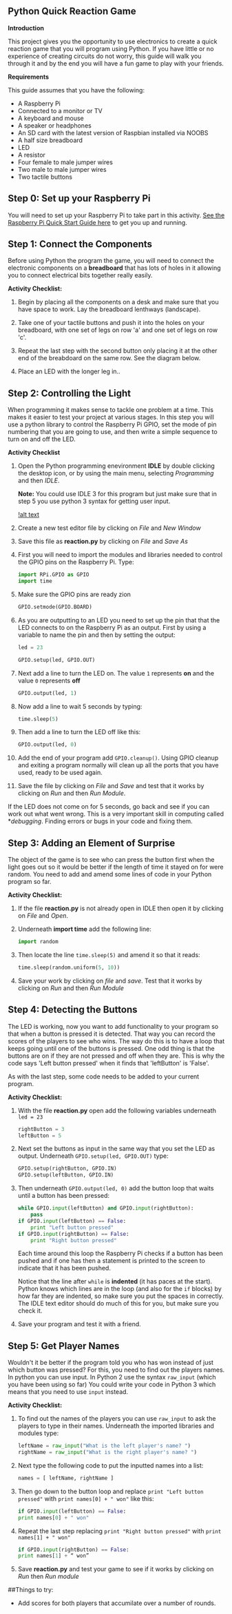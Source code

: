 ## Python Quick Reaction Game


**Introduction**

This project gives you the opportunity to use electronics to create a quick reaction game that you will program using Python. If you have little or no experience of creating circuits do not worry, this guide will walk you through it and by the end you will have a fun game to play with your friends.


**Requirements**

This guide assumes that you have the following:

- A Raspberry Pi
- Connected to a monitor or TV
- A keyboard and mouse
- A speaker or headphones
- An SD card with the latest version of Raspbian installed via NOOBS
- A half size breadboard
- LED
- A resistor
- Four female to male jumper wires
- Two male to male jumper wires
- Two tactile buttons


## Step 0: Set up your Raspberry Pi

You will need to set up your Raspberry Pi to take part in this activity. [See the Raspberry Pi Quick Start Guide here](http://www.raspberrypi.org/quick-start-guide) to get you up and running.


## Step 1: Connect the Components

Before using Python the program the game, you will need to connect the electronic components on a **breadboard** that has lots of holes in it allowing you to connect electrical bits together really easily.

**Activity Checklist:**

1. Begin by placing all the components on a desk and make sure that you have space to work. Lay the breadboard lenthways (landscape).

2. Take one of your tactile buttons and push it into the holes on your breadboard, with one set of legs on row 'a' and one set of legs on row 'c'.

3. Repeat the last step with the second button only placing it at the other end of the breabdoard on the same row. See the diagram below.

4. Place an LED with the longer leg in.. 


## Step 2: Controlling the Light

When programming it makes sense to tackle one problem at a time. This makes it easier to test your project at various stages. In this step you will use a python library to control the Raspberry Pi GPIO, set the mode of pin numbering that you are going to use, and then write a simple sequence to turn on and off the LED.

**Activity Checklist**

1. Open the Python programming enevironment **IDLE** by double clicking the desktop icon, or by using the main menu, selecting *Programming* and then *IDLE*. 
	
	**Note:** You could use IDLE 3 for this program but just make sure that in step 5 you use python 3 syntax for getting user input.  
	
	[!alt text](https://idle.png "Idle desktop icon")

2. Create a new test editor file by clicking on *File* and *New Window*

3. Save this file as **reaction.py** by clicking on *File* and *Save As* 

4. First you will need to import the modules and libraries needed to control the GPIO pins on the Raspberry Pi. Type:

	```python
	import RPi.GPIO as GPIO
	import time
	```
5. 	Make sure the GPIO pins are ready zion	```python
	GPIO.setmode(GPIO.BOARD)
	```
6. 	As you are outputting to an LED you need to set up the pin that that the LED connects to on the Raspberry Pi as an output. First by using a variable to name the pin and then by setting the output:	```python
	led = 23
		GPIO.setup(led, GPIO.OUT)	```7. Next add a line to turn the LED on. The value `1` represents **on** and the value `0` represents **off**	```python	GPIO.output(led, 1)	```8. Now add a line to wait 5 seconds by typing:	```python
	time.sleep(5)
	```
	9. Then add a line to turn the LED off like this:	```python	GPIO.output(led, 0)	```
10. Add the end of your program add `GPIO.cleanup()`. Using GPIO cleanup and exiting a program normally will clean up all the ports that you have used, ready to be used again. 	
11. Save the file by clicking on *File* and *Save* and test that it works by clicking on *Run* and then *Run Module*.
If the LED does not come on for 5 seconds, go back and see if you can work out what went wrong. This is a very important skill in computing called **debugging*. Finding errors or bugs in your code and fixing them.
## Step 3: Adding an Element of Surprise
The object of the game is to see who can press the button first when the light goes out so it would be better if the length of time it stayed on for were random. You need to add and amend some lines of code in your Python program so far.
**Activity Checklist:**
1. If the file **reaction.py** is not already open in IDLE then open it by clicking on *File* and *Open*.
2. Underneath **import time** add the following line:
	```python
	import random
	``` 3. Then locate the line `time.sleep(5)` and amend it so that it reads:
	```python	time.sleep(random.uniform(5, 10))	```
4. Save your work by clicking on *file* and *save*. Test that it works by clicking on *Run* and then *Run Module*	## Step 4: Detecting the Buttons

The LED is working, now you want to add functionality to your program so that when a button is pressed it is detected. That way you can record the scores of the players to see who wins. The way do this is to have a loop that keeps going until one of the buttons is pressed.One odd thing is that the buttons are on if they are not pressed and off when they are. This is why the code says 'Left button pressed' when it finds that 'leftButton' is 'False'.
As with the last step, some code needs to be added to your current program.
**Activity Checklist:**
1. With the file **reaction.py** open add the following variables underneath `led = 23`
	```python
	rightButton = 3
	leftButton = 5	```
2. Next set the buttons as input in the same way that you set the LED as output. Underneath `GPIO.setup(led, GPIO.OUT)` type:
	```python
	GPIO.setup(rightButton, GPIO.IN)
	GPIO.setup(leftButton, GPIO.IN)
	```
3. Then underneath `GPIO.output(led, 0)` add the button loop that waits until a button has been pressed:

	``` python	while GPIO.input(leftButton) and GPIO.input(rightButton):    	pass	if GPIO.input(leftButton) == False:    	print "Left button pressed"	if GPIO.input(rightButton) == False:    	print "Right button pressed"		```	

	Each time around this loop the Raspberry Pi checks if a button has been pushed and if one 	has then a statement is printed to the screen to indicate that it has been pushed.

	Notice that the line after `while` is **indented** (it has paces at the start). Python 	knows which lines are in the loop (and also for the `if` blocks) by how far they are 	indented, so make sure you put the spaces in correctly. The IDLE text editor should do 	much of this for you, but make sure you check it.

4. Save your program and test it with a friend.

## Step 5: Get Player Names
Wouldn't it be better if the program told you who has won instead of just which button was pressed? For this, you need to find out the players names. In python you can use input. In Python 2 use the syntax `raw_input` (which you have been using so far) You could write your code in Python 3 which means that you need to use `input` instead.

**Activity Checklist:**

1. To find out the names of the players you can use `raw_input` to ask the players to type in their names. Underneath the imported libraries and modules type:
	```python	leftName = raw_input("What is the left player's name? ")	rightName = raw_input("What is the right player's name? ")
	```
2. Next type the following code to put the inputted names into a list:		```python	names = [ leftName, rightName ]	```
3. Then go down to the button loop and replace `print "Left button pressed"` with `print names[0] + " won"` like this:
	```python	if GPIO.input(leftButton) == False:    print names[0] + " won"    ```
4. Repeat the last step replacing `print "Right button pressed"` with `print names[1] + " won"`

	```python
	if GPIO.input(rightButton) == False:    print names[1] + “ won”	    ```5. Save **reaction.py** and test your game to see if it works by clicking on *Run* then *Run module*
##Things to try:
- Add scores for both players that accumilate over a number of rounds.